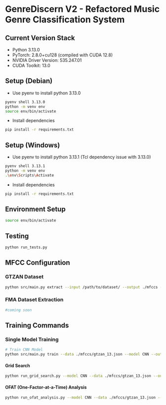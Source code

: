 # GenreDiscern V2 - Refactored Music Genre Classification System

## Current Version Stack
- Python 3.13.0
- PyTorch: 2.8.0+cu128 (compiled with CUDA 12.8)
- NVIDIA Driver Version: 535.247.01
- CUDA Toolkit: 13.0

## Setup (Debian)

- Use pyenv to install python 3.13.0
```bash
pyenv shell 3.13.0
python -m venv env
source env/bin/activate
```

- Install dependencies
```bash
pip install -r requirements.txt
```

## Setup (Windows)

- Use pyenv to install python 3.13.1 (Tcl dependency issue with 3.13.0)
```bash
pyenv shell 3.13.1
python -m venv env
.\env\Scripts\Activate
```

- Install dependencies
```bash
pip install -r requirements.txt
```

## Environment Setup

```bash
source env/bin/activate
```

## Testing

```bash
python run_tests.py
```

## MFCC Configuration

### GTZAN Dataset
```bash
python src/main.py extract --input /path/to/dataset/ --output ./mfccs --name gtzan_13 --n-mfcc 13
```

### FMA Dataset Extraction
```bash
#coming soon
```

## Training Commands

### Single Model Training
```bash
# Train CNN Model
python src/main.py train --data ./mfccs/gtzan_13.json --model CNN --output ./output/cnn_model
```

#### Grid Search
```bash
python run_grid_search.py --model CNN --data ./mfccs/gtzan_13.json --output ./output/CNN_run --params ./src/training/cnn_params.json
```

#### OFAT (One-Factor-at-a-Time) Analysis
```bash
python run_ofat_analysis.py --model CNN --data ./mfccs/gtzan_13.json --output ./output/ofat_analysis
```